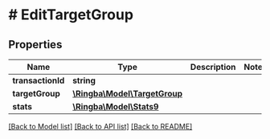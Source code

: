 # # EditTargetGroup

## Properties

Name | Type | Description | Notes
------------ | ------------- | ------------- | -------------
**transactionId** | **string** |  |
**targetGroup** | [**\Ringba\Model\TargetGroup**](TargetGroup.md) |  |
**stats** | [**\Ringba\Model\Stats9**](Stats9.md) |  |

[[Back to Model list]](../../README.md#models) [[Back to API list]](../../README.md#endpoints) [[Back to README]](../../README.md)
